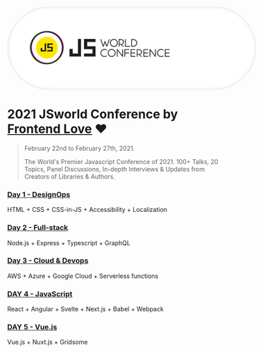<div style="
    width: 100%;
    background: white;
    border-radius: 200px;
    padding: 50px 35px;
    box-shadow: inset black 0px 0px 15px -10px;
">
  <img src="/assets/js-world-conference-logo.png" alt="JS World Conference logo" style="max-width:100%;">
</div>

# 2021 JSworld Conference by [Frontend Love](https://frontenddeveloperlove.com/) ❤️

> February 22nd to February 27th, 2021.
>
> The World's Premier Javascript Conference of 2021. 100+ Talks, 20 Topics, Panel Discussions, In-depth Interviews & Updates from Creators of Libraries & Authors.

### [Day 1 - DesignOps](/DAY%201%20–%C2%A0DESIGN%20OPS.md)

HTML + CSS + CSS-in-JS + Accessibility + Localization

### [Day 2 - Full-stack](/DAY%202%20–%C2%A0FULL-STACK.md)

Node.js + Express + Typescript + GraphQL

### [Day 3 - Cloud & Devops](/DAY%203%20–%20CLOUD%20%26%20DEVOPS.md)

AWS + Azure + Google Cloud + Serverless functions

### [DAY 4 - JavaScript]()

React + Angular + Svelte + Next.js + Babel + Webpack

### [DAY 5 - Vue.js]()

Vue.js + Nuxt.js + Gridsome
